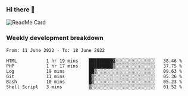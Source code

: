 ### Hi there 👋

<!--
**itzcy/itzcy** is a ✨ _special_ ✨ repository because its `README.md` (this file) appears on your GitHub profile.

Here are some ideas to get you started:

- 🔭 I’m currently working on ...
- 🌱 I’m currently learning ...
- 👯 I’m looking to collaborate on ...
- 🤔 I’m looking for help with ...
- 💬 Ask me about ...
- 📫 How to reach me: ...
- 😄 Pronouns: ...
- ⚡ Fun fact: ...
-->
![ReadMe Card](https://github-readme-stats.vercel.app/api?username=itzcy&show_icons=true&title_color=2d3198&icon_color=797cb8&text_color=24292e&bg_color=f6f8fa)

### Weekly development breakdown
<!--START_SECTION:waka-->

```text
From: 11 June 2022 - To: 18 June 2022

HTML           1 hr 19 mins    █████████▓░░░░░░░░░░░░░░░   38.46 %
PHP            1 hr 17 mins    █████████▒░░░░░░░░░░░░░░░   37.75 %
Log            19 mins         ██▒░░░░░░░░░░░░░░░░░░░░░░   09.63 %
Git            11 mins         █▒░░░░░░░░░░░░░░░░░░░░░░░   05.36 %
Bash           10 mins         █▒░░░░░░░░░░░░░░░░░░░░░░░   05.23 %
Shell Script   3 mins          ▒░░░░░░░░░░░░░░░░░░░░░░░░   01.52 %
```

<!--END_SECTION:waka-->
